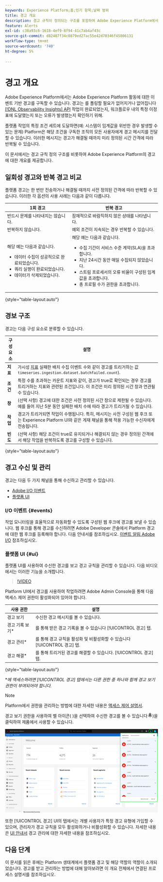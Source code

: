 ```yaml
---
keywords: Experience Platform;홈;인기 항목;날짜 범위
title: 경고 개요
description: 경고 규칙이 정의되는 구조를 포함하여 Adobe Experience Platform에서의 다양한 경고에 대해 알아봅니다.
feature: Alerts
exl-id: c38a93c6-1618-4ef9-8f94-41c7ab4af43c
source-git-commit: d82487f34c0879ed27ac55e42d70346f45806131
workflow-type: tm+mt
source-wordcount: '740'
ht-degree: 5%

---
```


# 경고 개요

Adobe Experience Platform에서는 Adobe Experience Platform 활동에 대한 이벤트 기반 경고를 구독할 수 있습니다. 경고는 를 폴링할 필요가 없어지거나 없어집니다 [[!DNL Observability Insights] API](../api/overview.md) 작업이 완료되었는지, 워크플로우 내의 특정 이정표에 도달했는지 또는 오류가 발생했는지 확인하기 위해.

플랫폼 작업의 특정 조건 세트에 도달하면(예: 시스템이 임계값을 위반한 경우 발생할 수 있는 문제) Platform은 해당 조건을 구독한 조직의 모든 사용자에게 경고 메시지를 전달할 수 있습니다. 이러한 메시지는 경고가 해결될 때까지 미리 정의된 시간 간격에 따라 반복될 수 있습니다.

이 문서에서는 경고 규칙 정의 구조를 비롯하여 Adobe Experience Platform의 경고에 대한 개요를 제공합니다.

## 일회성 경고와 반복 경고 비교

플랫폼 경고는 한 번만 전송하거나 해결될 때까지 사전 정의된 간격에 따라 반복할 수 있습니다. 이러한 각 옵션의 사용 사례는 다음과 같이 다릅니다.

| 1회 경고 | 반복 경고 |
| --- | --- |
| 반드시 문제를 나타내지는 않습니다. | 잠재적으로 바람직하지 않은 상태를 나타냅니다. |
| 반복하지 않습니다. | 예외 조건이 지속되는 경우 반복할 수 있습니다. |
| 해당 예는 다음과 같습니다.<ul><li>데이터 수집이 성공적으로 완료되었습니다.</li><li>쿼리 실행이 완료되었습니다.</li><li>데이터가 삭제되었습니다.</li></ul> | 해당 예는 다음과 같습니다.<ul><li>수집 기간이 서비스 수준 계약(SLA)을 초과합니다.</li><li>지난 24시간 동안 매일 수집되지 않았습니다.</li><li>스트림 프로세서의 오류 비율이 구성된 임계값을 초과합니다.</li><li>총 프로필 수가 권한을 초과합니다.</li></ul> |

{style=&quot;table-layout:auto&quot;}

## 경보 구조

경고는 다음 구성 요소로 분류할 수 있습니다.

| 구성 요소 | 설명 |
| --- | --- |
| **지표** | 가시성 [지표](../api/metrics.md#available-metrics) 실패한 배치 수집 이벤트 수와 같이 경고를 트리거하는 값`timeseries.ingestion.dataset.batchfailed.count`). |
| **조건** | 특정 수를 초과하는 카운트 지표와 같이, 경고가 true로 확인되는 경우 경고를 트리거하는 지표와 관련된 조건입니다. 이 조건은 미리 정의된 시간 창과 연관될 수 있습니다. |
| **창** | (선택 사항) 경고에 대한 조건은 사전 정의된 시간 창으로 제한될 수 있습니다. 예를 들어 지난 5분 동안 실패한 배치 수에 따라 경고가 트리거될 수 있습니다. |
| **작업** | 경고가 트리거되면 작업이 수행됩니다. 특히, 메시지는 사전 구성된 웹 후크 또는 Experience Platform UI와 같은 게재 채널을 통해 적용 가능한 수신자에게 전송됩니다. |
| **빈도** | (선택 사항) 해당 조건이 true로 유지되거나 해결되지 않는 경우 정의된 간격에서 해당 작업을 반복하도록 경고를 구성할 수 있습니다. |

{style=&quot;table-layout:auto&quot;}

## 경고 수신 및 관리

경고는 다음 두 가지 채널을 통해 수신하고 관리할 수 있습니다.

* [Adobe I/O 이벤트](#events)
* [플랫폼 UI](#ui)

### I/O 이벤트 {#events}

작업 모니터링을 효율적으로 자동화할 수 있도록 구성된 웹 후크에 경고를 보낼 수 있습니다. 웹 후크를 통해 경고를 수신하려면 Adobe Developer 콘솔에서 Platform 경고에 대한 웹 후크를 등록해야 합니다. 다음 안내서를 참조하십시오. [이벤트 알림 Adobe I/O](./subscribe.md) 참조하십시오.

### 플랫폼 UI {#ui}

플랫폼 UI를 사용하여 수신한 경고를 보고 경고 규칙을 관리할 수 있습니다. 다음 비디오에서는 이러한 기능을 소개합니다.

>[!VIDEO](https://video.tv.adobe.com/v/336218?quality=12&learn=on)

Platform UI에서 경고를 사용하여 작업하려면 Adobe Admin Console을 통해 다음 액세스 제어 권한이 활성화되어 있어야 합니다.

| 사용 권한 | 설명 |
| --- | --- |
| 경고 보기 | 수신한 경고 메시지를 볼 수 있습니다. |
| 경고 기록 보기* | 를 통해 받은 경고 기록을 볼 수 있습니다 [!UICONTROL 경고] 탭. |
| 경고 관리* | 를 통해 경고 규칙을 활성화 및 비활성화할 수 있습니다 [!UICONTROL 경고] 탭. |
| 경고 해결* | 를 통해 트리거된 경고를 해결할 수 있습니다. [!UICONTROL 경고] 탭. |

{style=&quot;table-layout:auto&quot;}

**에 액세스하려면 [!UICONTROL 경고] 탭에서는 다른 권한 중 하나와 함께 경고 보기 권한이 부여되어야 합니다.*

>[!NOTE]
>
>Platform에서 권한을 관리하는 방법에 대한 자세한 내용은 [액세스 제어 설명서](../../access-control/ui/overview.md).

경고 보기 권한을 사용하여 벨 아이콘( )을 선택하여 수신한 경고를 볼 수 있습니다![종 아이콘](../images/alerts/overview/icon.png))을 클릭하여 제품에서 사용할 수 있습니다.

![](../images/alerts/overview/ui.png)

또한 [!UICONTROL 경고] UI의 탭에서는 개별 사용자가 특정 경고 유형에 가입할 수 있으며, 관리자가 경고 규칙을 모두 활성화하거나 비활성화할 수 있습니다. 자세한 내용은 [UI 안내서](./ui.md) 경고 관리에 대한 자세한 내용을 참조하십시오.

## 다음 단계

이 문서를 읽은 후에는 Platform 생태계에서 플랫폼 경고 및 해당 역할의 역할이 소개되었습니다. 경고를 받고 관리하는 방법에 대해 알아보려면 이 개요 전체에서 연결된 프로세스 설명서를 참조하십시오.
